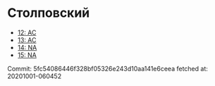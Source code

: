 # Столповский
- [12: AC](12.md)
- [13: AC](13.md)
- [14: NA](14.md)
- [15: NA](15.md)

Commit: 5fc54086446f328bf05326e243d10aa141e6ceea
 fetched at: 20201001-060452

